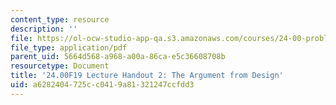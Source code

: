 ```yaml
---
content_type: resource
description: ''
file: https://ol-ocw-studio-app-qa.s3.amazonaws.com/courses/24-00-problems-of-philosophy-fall-2019/a6282404725cc0419a81321247ccfdd3_MIT24_00F19_lecturehandout2.pdf
file_type: application/pdf
parent_uid: 5664d568-a968-a00a-86ca-e5c36608708b
resourcetype: Document
title: '24.00F19 Lecture Handout 2: The Argument from Design'
uid: a6282404-725c-c041-9a81-321247ccfdd3
---
```


